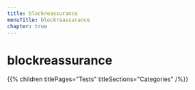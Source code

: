 ```yaml
---
title: blockreassurance
menuTitle: blockreassurance
chapter: true
---
```


# blockreassurance

{{% children titlePages="Tests" titleSections="Categories" /%}}